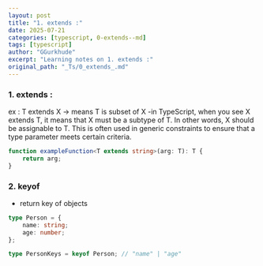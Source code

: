 ```yaml
---
layout: post
title: "1. extends :"
date: 2025-07-21
categories: [typescript, 0-extends--md]
tags: [typescript]
author: "GGurkhude"
excerpt: "Learning notes on 1. extends :"
original_path: "_Ts/0_extends_.md"
---
```



### 1. extends :

ex : T extends X -> means T is subset of X
-in TypeScript, when you see X extends T, it means that X must be a subtype of T.
 In other words, X should be assignable to T. 
 This is often used in generic constraints to ensure that a type parameter meets certain criteria.
```typescript
function exampleFunction<T extends string>(arg: T): T {
    return arg;
}
```

### 2. keyof

- return key of objects

```typescript
type Person = {
    name: string;
    age: number;
};

type PersonKeys = keyof Person; // "name" | "age"

```